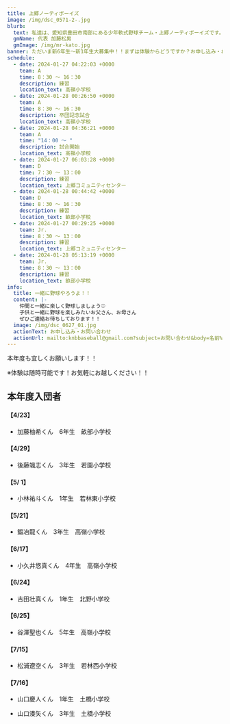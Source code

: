 ```yaml
---
title: 上郷ノーティボーイズ
image: /img/dsc_0571-2-.jpg
blurb:
  text: 私達は、愛知県豊田市南部にある少年軟式野球チーム・上郷ノーティボーイズです。野球を愛する少年・少女達の夢を育み、軟式野球を正しく指導し、体力向上と礼儀を養成します。また、親友同士の友情と交歓の場を与え、規則正しい明朗な少年・少女を育成することを目的としています。
  gmName: 代表 加藤松男
  gmImage: /img/mr-kato.jpg
banner: ただいま新6年生～新1年生大募集中！！まずは体験からどうですか？お申し込み・お問い合わせはお気軽にどうぞ！！
schedule:
  - date: 2024-01-27 04:22:03 +0000
    team: A
    time: 8：30 ～ 16：30
    description: 練習
    location_text: 高嶺小学校
  - date: 2024-01-28 00:26:50 +0000
    team: A
    time: 8：30 ～ 16：30
    description: 卒団記念試合
    location_text: 高嶺小学校
  - date: 2024-01-28 04:36:21 +0000
    team: A
    time: "14：00 ～ "
    description: 試合開始
    location_text: 高嶺小学校
  - date: 2024-01-27 06:03:28 +0000
    team: D
    time: 7：30 ～ 13：00
    description: 練習
    location_text: 上郷コミュニティセンター
  - date: 2024-01-28 00:44:42 +0000
    team: D
    time: 8：30 ～ 16：30
    description: 練習
    location_text: 畝部小学校
  - date: 2024-01-27 00:29:25 +0000
    team: Jr.
    time: 8：30 ～ 13：00
    description: 練習
    location_text: 上郷コミュニティセンター
  - date: 2024-01-28 05:13:19 +0000
    team: Jr.
    time: 8：30 ～ 13：00
    description: 練習
    location_text: 畝部小学校
info:
  title: 一緒に野球やろうよ！！
  content: |-
    仲間と一緒に楽しく野球しましょう⚾
    子供と一緒に野球を楽しみたいお父さん、お母さん
    ぜひご連絡お待ちしております！！
  image: /img/dsc_0627_01.jpg
  actionText: お申し込み・お問い合わせ
  actionUrl: mailto:knbbaseball@gmail.com?subject=お問い合わせ&body=名前%20%3A%0D%0Aふりがな%20%3A%0D%0A電話%20%3A%0D%0A学校名%20%3A%0D%0A学年%20%3A%0D%0Aお問い合せ内容%20%3A（例、体験・見学・入団希望）
---
```

本年度も宜しくお願いします！！


※体験は随時可能です！お気軽にお越しください！！

## 本年度入団者

#### 【4/23】

* 加藤柚希くん　6年生　畝部小学校

#### 【4/29】

* 後藤颯志くん　3年生　若園小学校

#### 【5/ 1】

* 小林祐斗くん　1年生　若林東小学校

#### 【5/21】

* 鍛冶龍くん　3年生　高嶺小学校

#### 【6/17】

* 小久井悠真くん　4年生　高嶺小学校

#### 【6/24】

* 吉田壮真くん　1年生　北野小学校

#### 【6/25】

* 谷澤聖也くん　5年生　高嶺小学校

#### 【7/15】

* 松浦遼空くん　3年生　若林西小学校

#### 【7/16】

* 山口慶人くん　1年生　土橋小学校

* 山口湊矢くん　3年生　土橋小学校
